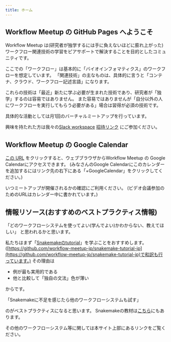 ```yaml
---
title: ホーム
---
```


## Workflow Meetup の GitHub Pages へようこそ

Workflow Meetup は(研究者が独学するには手に負えないほどに膨れ上がった)
ワークフロー関連技術の学習をピアサポートで解決することを目的としたコミュニティです。

ここでの「ワークフロー」は基本的に「バイオインフォマティクス」のワークフローを想定しています。
「関連技術」の主なものは、具体的に言うと「コンテナ、クラウド、ワークフロー記述言語」になります。

これらの技術は「最近」新たに学ぶ必要が生まれた技術であり、研究者が「独学」するのは容易ではありません。
また容易ではありませんが「自分以外の人にワークフローを実行してもらう必要がある」場合は習得が必須の技術です。

具体的な活動としては月1回のバーチャルミートアップを行っています。

興味を持たれた方は我々の[Slack workspace](https://workflow-meetup-jp.slack.com/)
[招待リンク](https://join.slack.com/t/workflow-meetup-jp/shared_invite/zt-jzydjvsm-oDfLHKcTgpSK9SGUWdaWIg)
にご参加ください。

## Workflow Meetup の Google Calendar

[この URL](https://calendar.google.com/calendar/u/0/embed?src=tif6pkpstad18bbhqvua7e7lac@group.calendar.google.com&ctz=Asia/Tokyo) をクリックすると、ウェブブラウザからWorkflow Meetup の Google Calendarにアクセスできます。
(みなさんのGoogle Calendarにこのカレンダーを追加するにはリンク先の右下にある「+GoogleCalendar」をクリックしてください。)

いつミートアップが開催されるかの確認にご利用ください。
(ビデオ会議参加のためのURLはカレンダー中に書かれています。)

## 情報リソース(おすすめのベストプラクティス情報)

「どのワークフローシステムを使ってよい(学んでよい)かわからない、教えてほしい」
と思われるかと思います。

私たちはまず「[Snakemakeのtutorial](https://snakemake.readthedocs.io/en/stable/tutorial/tutorial.html)」を学ぶことをおすすめします。
([https://github.com/workflow-meetup-jp/snakemake-tutorial-jp](https://github.com/workflow-meetup-jp/snakemake-tutorial-jp)で和訳も行っています。)
その理由は

- 例が最も実用的である
- 他と比較して「独自の文法」色が薄い

からです。

「Snakemakeに不足を感じたら他のワークフローシステムも試す」

のがベストプラクティスになると思います。
Snakemakeの教材は[こちら](https://workflow-meetup-jp.github.io/snakemake.html)にもあります。

その他のワークフローシステム等に関しては本サイト上部にあるリンクをご覧ください。

